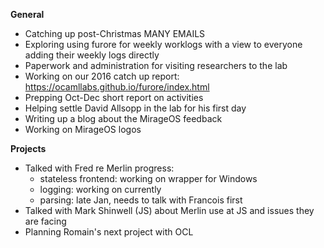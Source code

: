 **General**
- Catching up post-Christmas MANY EMAILS  
- Exploring using furore for weekly worklogs with a view to everyone adding their weekly logs directly  
- Paperwork and administration for visiting researchers to the lab  
- Working on our 2016 catch up report: https://ocamllabs.github.io/furore/index.html  
- Prepping Oct-Dec short report on activities  
- Helping settle David Allsopp in the lab for his first day  
- Writing up a blog about the MirageOS feedback  
- Working on MirageOS logos  

**Projects**
- Talked with Fred re Merlin progress:  
  - stateless frontend: working on wrapper for Windows  
  - logging: working on currently  
  - parsing: late Jan, needs to talk with Francois first  
- Talked with Mark Shinwell (JS) about Merlin use at JS and issues they are facing  
- Planning Romain's next project with OCL  

